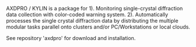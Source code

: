 AXDPRO / KYLIN is a package for 
1). Monitoring single-crystal diffraction data collection with color-coded warning system.
2). Automatically processes the single crystal diffraction data by distributing the multiple 
    modular tasks parallel onto clusters and/or PC/Workstations or local clouds.

See repository 'axdpro' for download and installation.

